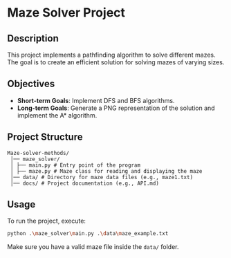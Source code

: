 # Maze Solver Project

## Description
This project implements a pathfinding algorithm to solve different mazes. The goal is to create an efficient solution for solving mazes of varying sizes.

## Objectives
- **Short-term Goals**: Implement DFS and BFS algorithms.
- **Long-term Goals**: Generate a PNG representation of the solution and implement the A* algorithm.

## Project Structure
```
Maze-solver-methods/
 │── maze_solver/ 
 │ ├── main.py # Entry point of the program 
 │ ├── maze.py # Maze class for reading and displaying the maze 
 │── data/ # Directory for maze data files (e.g., maze1.txt) 
 │── docs/ # Project documentation (e.g., API.md)
```
## Usage
To run the project, execute:
```bash
python .\maze_solver\main.py .\data\maze_example.txt
```

 Make sure you have a valid maze file inside the ```data/``` folder.